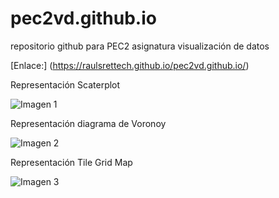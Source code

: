# pec2vd.github.io
repositorio github para PEC2 asignatura visualización de datos

[Enlace:] (https://raulsrettech.github.io/pec2vd.github.io/)

Representación Scaterplot 

![Imagen 1](./representación1.jpg)

Representación diagrama de Voronoy

![Imagen 2](./representación2.jpg)

Representación Tile Grid Map

![Imagen 3](./representación3.jpg)
